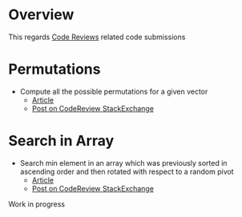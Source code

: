 
# Overview 

This regards [Code Reviews](https://codereview.stackexchange.com/) related code submissions 

# Permutations 

- Compute all the possible permutations for a given vector 
  - [Article](permutations_20190423_1832_1/readme.md)
  - [Post on CodeReview StackExchange](https://codereview.stackexchange.com/questions/217939/compute-all-the-permutations-for-a-given-vector-of-integers)



# Search in Array 

- Search min element in an array which was previously sorted in ascending order and then rotated with respect to a random pivot 
  - [Article](smallest_elem_in_sorted_and_rotated_array_20190423_1835_1/readme.md)
  - [Post on CodeReview StackExchange](https://codereview.stackexchange.com/questions/217897/find-the-smallest-element-in-a-sorted-and-rotated-array/217949#217949)







Work in progress 





